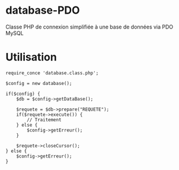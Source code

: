 database-PDO
============

Classe PHP de connexion simplifiée à une base de données via PDO MySQL


Utilisation
===========
<pre><code>require_conce 'database.class.php';
    
$config = new database();
    
if($config) {
    $db = $config->getDataBase();

    $requete = $db->prepare("REQUETE");
    if($requete->execute()) {
        // Traitement
    } else {
        $config->getErreur();
    }

    $requete->closeCursor();
} else {
    $config->getErreur();
}
</code></pre>
